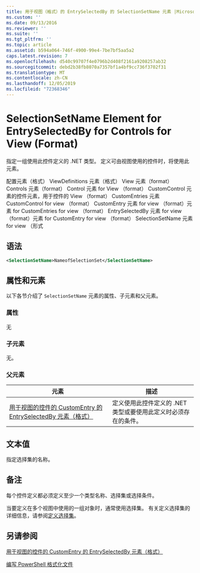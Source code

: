 ```yaml
---
title: 用于视图（格式）的 EntrySelectedBy 的 SelectionSetName 元素 |Microsoft Docs
ms.custom: ''
ms.date: 09/13/2016
ms.reviewer: ''
ms.suite: ''
ms.tgt_pltfrm: ''
ms.topic: article
ms.assetid: b594a064-746f-4900-99e4-7be7bf5aa5a2
caps.latest.revision: 7
ms.openlocfilehash: d540c99707f4e0796b2d408f2161a9208257ab32
ms.sourcegitcommit: debd2b38fb8070a7357bf1a4bf9cc736f3702f31
ms.translationtype: MT
ms.contentlocale: zh-CN
ms.lasthandoff: 12/05/2019
ms.locfileid: "72368346"
---
```

# <a name="selectionsetname-element-for-entryselectedby-for-controls-for-view-format"></a>SelectionSetName Element for EntrySelectedBy for Controls for View (Format)

指定一组使用此控件定义的 .NET 类型。 定义可由视图使用的控件时，将使用此元素。

配置元素（格式） ViewDefinitions 元素（格式） View 元素（format） Controls 元素（format） Control 元素 for View （format） CustomControl 元素的控件元素，用于控件的 View （format） CustomEntries 元素CustomControl for view （format） CustomEntry 元素 for view （format）元素 for CustomEntries for view （format） EntrySelectedBy 元素 for view （format）元素 for CustomEntry for view （format） SelectionSetName 元素 for view （形式

## <a name="syntax"></a>语法

```xml
<SelectionSetName>NameofSelectionSet</SelectionSetName>

```

## <a name="attributes-and-elements"></a>属性和元素

以下各节介绍了 `SelectionSetName` 元素的属性、子元素和父元素。

### <a name="attributes"></a>属性

无

### <a name="child-elements"></a>子元素

无。

### <a name="parent-elements"></a>父元素

|元素|描述|
|-------------|-----------------|
|[用于视图的控件的 CustomEntry 的 EntrySelectedBy 元素（格式）](./entryselectedby-element-for-customentry-for-controls-for-view-format.md)|定义使用此控件定义的 .NET 类型或要使用此定义时必须存在的条件。|

## <a name="text-value"></a>文本值

指定选择集的名称。

## <a name="remarks"></a>备注

每个控件定义都必须定义至少一个类型名称、选择集或选择条件。

当要定义在多个视图中使用的一组对象时，通常使用选择集。 有关定义选择集的详细信息，请参阅[定义选择集](./defining-selection-sets.md)。

## <a name="see-also"></a>另请参阅

[用于视图的控件的 CustomEntry 的 EntrySelectedBy 元素（格式）](./entryselectedby-element-for-customentry-for-controls-for-view-format.md)

[编写 PowerShell 格式化文件](./writing-a-powershell-formatting-file.md)
